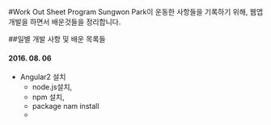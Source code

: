 #Work Out Sheet Program
Sungwon Park이 운동한 사항들을 기록하기 위해, 웹앱 개발을 하면서 배운것들을 정리합니다.

##일별 개발 사항 및 배운 목록들

#### 2016. 08. 06
* Angular2 설치
  * node.js설치,
  * npm 설치,
  * package nam install
  *  